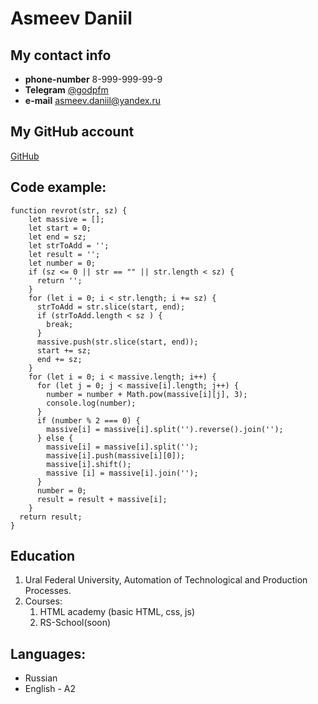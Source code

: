 # Asmeev Daniil

## My contact info
* **phone-number** 8-999-999-99-9
* **Telegram** [@godpfm](t.me/godpfm)
* **e-mail** asmeev.daniil@yandex.ru
## My GitHub account
[GitHub](https://github.com/GodPFM)

## Code example:

```
function revrot(str, sz) {
    let massive = [];
    let start = 0;
    let end = sz;
    let strToAdd = '';
    let result = '';
    let number = 0;
    if (sz <= 0 || str == "" || str.length < sz) {
      return '';
    } 
    for (let i = 0; i < str.length; i += sz) {
      strToAdd = str.slice(start, end);
      if (strToAdd.length < sz ) {
        break;
      }
      massive.push(str.slice(start, end));
      start += sz;
      end += sz;
    }
    for (let i = 0; i < massive.length; i++) {
      for (let j = 0; j < massive[i].length; j++) {
        number = number + Math.pow(massive[i][j], 3);
        console.log(number);
      }
      if (number % 2 === 0) {
        massive[i] = massive[i].split('').reverse().join('');
      } else {
        massive[i] = massive[i].split('');
        massive[i].push(massive[i][0]);
        massive[i].shift();
        massive [i] = massive[i].join('');
      }
      number = 0;
      result = result + massive[i];
    }
  return result;
}
```
## Education

1. Ural Federal University, Automation of Technological and Production Processes.
2. Courses: 
    1. HTML academy (basic HTML, css, js)
    2. RS-School(soon)

## Languages: 

* Russian
* English - A2